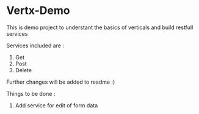 # Vertx-Demo

This is demo project to understant the basics of verticals and build restfull services 

Services included are : 

1. Get
2. Post
3. Delete


Further changes will be added to readme :)

Things to be done : 
1. Add service for edit of form data
